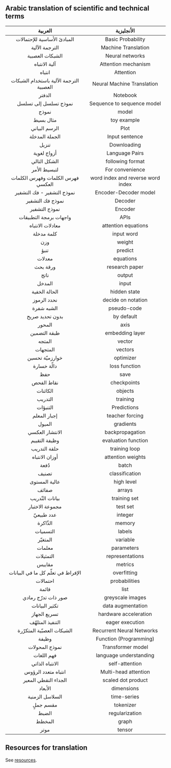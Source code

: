 ## Arabic translation of scientific and technical terms 

| العربية  |  الأنجليزية  |
|:---:|:---:|
| المبادئ الأساسية للإحتمالات | Basic Probability |
| الترجمة الآلية | Machine Translation   |
| الشبكات العصبية | Neural networks   |
| آلية الانتباه| Attention mechanism |
| انتباه | Attention | 
| الترجمة الآلية باستخدام الشبكات العصبية | Neural Machine Translation |
| الدفتر | Notebook |
|نموذج تسلسل إلى تسلسل  | Sequence to sequence model |
| نموذج | model |
| مثال بسيط | toy example |
|  الرسم البياني | Plot |
| الجملة المدخلة | Input sentence |
| تنزيل | Downloading |
| أزواج لغوية | Language Pairs  |
| الشكل التالي | following format  |
| لتبسيط الأمر | For convenience |
| فهرس الكلمات وفهرس الكلمات العكسي | word index and reverse word index|
| نموذج التشفير - فك التشفير | Encoder-Decoder model |
| نموذج فك التشفير | Decoder |
| نموذج التشفير | Encoder |
| واجهات برمجة التطبيقات | APIs |
| معادلات الانتباه | attention equations |
| كلمة مدخلة  | input word |
| وزن | weight|
| تنبؤ | predict |
| معدلات | equations |
| ورقة بحث | research paper |
| ناتج | output |
| المدخل | input | 
| الحالة الخفية | hidden state |
| نحدد الرموز | decide on notation |
| الشبه شفرة | pseudo-code |
| بدون تحديد صريح| by default |
| المحور | axis |
| طبقة التضمين | embedding layer |
| المتجه  | vector |
| المتجهات | vectors |
| خوارزميّة تحسين | optimizer  |
| دالّة خسارة | loss function |
| حفظ | save | 
| نقاط الفحص  | checkpoints |
| الكائنات | objects |
| التدريب |training  |
| التنبؤات | Predictions |
| إجبار المعلم | teacher forcing  |
| الميول| gradients | 
| الانتشار العكسي | backpropagation |
| وظيفة التقييم | evaluation function | 
| حلقة التدريب | training loop |
| أوزان الانتباه | attention weights |
| دُفعة | batch |
| تصنيف | classification |
| عالية المستوى  | high level | 
| صفائف | arrays | 
| بيانات التّدريب | training set | 
| مجموعة الاختبار  | test set | 
| عدد طبيعيّ | integer | 
| الذّاكرة| memory |
| التسميات | labels| 
| المتغيّر  | variable | 
| معلمات| parameters | 
| التمثيلات | representations | 
| مقاييس | metrics | 
| الإفراط في تعلّم كل ما في البيانات | overfitting |
| احتمالات | probabilities |
| قائمة  | list |
| صور ذات تدرّج رمادي  | greyscale images |
| تكثير البيانات | data augmentation |
| تسريع الجهاز | hardware acceleration |
| التنفيذ المتلهّف | eager execution |
| الشبكات العصبّية المتكرّرة | Recurrent Neural Networks |
| وظيفة | Function (Programming) |
| نموذج المحولات | Transformer model |
| فهم اللغات | language understanding |
| الانتباه الذاتي | self-attention |
| انتباه متعدد الرؤوس | Multi-head attention |
| الجداء النقطي المعير | scaled dot product |
| الأبعاد | dimensions | 
| السلاسل الزمنية| time-series | 
| مقسم جملٍ | tokenizer |
| الضبط| regularization |
| المخطط | graph | 
| موتر | tensor |


## Resources for translation 
See [resources](./resources.md). 
